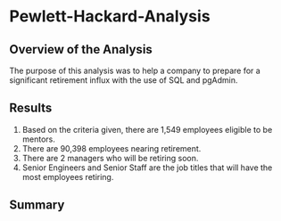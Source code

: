 # Pewlett-Hackard-Analysis

## Overview of the Analysis

The purpose of this analysis was to help a company to prepare for a significant retirement influx with the use of SQL and pgAdmin.

## Results
1. Based on the criteria given, there are 1,549 employees eligible to be mentors.
2. There are 90,398 employees nearing retirement.
3. There are 2 managers who will be retiring soon.
4. Senior Engineers and Senior Staff are the job titles that will have the most employees retiring.
## Summary

